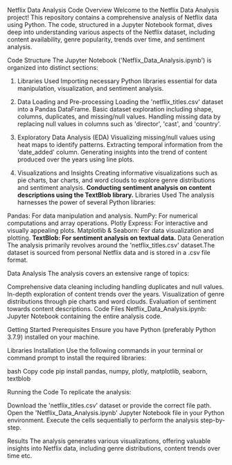 Netflix Data Analysis
Code Overview
Welcome to the Netflix Data Analysis project! This repository contains a comprehensive analysis of Netflix data using Python. The code, structured in a Jupyter Notebook format, dives deep into understanding various aspects of the Netflix dataset, including content availability, genre popularity, trends over time, and sentiment analysis.

Code Structure
The Jupyter Notebook ('Netflix_Data_Analysis.ipynb') is organized into distinct sections:

1. Libraries Used
Importing necessary Python libraries essential for data manipulation, visualization, and sentiment analysis.

2. Data Loading and Pre-processing
Loading the 'netflix_titles.csv' dataset into a Pandas DataFrame.
Basic dataset exploration including shape, columns, duplicates, and missing/null values.
Handling missing data by replacing null values in columns such as 'director', 'cast', and 'country'.
3. Exploratory Data Analysis (EDA)
Visualizing missing/null values using heat maps to identify patterns.
Extracting temporal information from the 'date_added' column.
Generating insights into the trend of content produced over the years using line plots.
4. Visualizations and Insights
Creating informative visualizations such as pie charts, bar charts, and word clouds to explore genre distributions and sentiment analysis.
**Conducting sentiment analysis on content descriptions using the TextBlob library.**
Libraries Used
The analysis harnesses the power of several Python libraries:

Pandas: For data manipulation and analysis.
NumPy: For numerical computations and array operations.
Plotly Express: For interactive and visually appealing plots.
Matplotlib & Seaborn: For data visualization and plotting.
**TextBlob: For sentiment analysis on textual data.**
Data Generation
The analysis primarily revolves around the 'netflix_titles.csv' dataset.The dataset is sourced from personal Netflix data and is stored in a .csv file format.

Data Analysis
The analysis covers an extensive range of topics:

Comprehensive data cleaning including handling duplicates and null values.
In-depth exploration of content trends over the years.
Visualization of genre distributions through pie charts and word clouds.
Evaluation of sentiment towards content descriptions.
Code Files
Netflix_Data_Analysis.ipynb: Jupyter Notebook containing the entire analysis code.

Getting Started
Prerequisites
Ensure you have Python (preferably Python 3.7.9) installed on your machine.

Libraries Installation
Use the following commands in your terminal or command prompt to install the required libraries:

bash
Copy code
pip install pandas, numpy, plotly, matplotlib, seaborn, textblob

Running the Code
To replicate the analysis:

Download the 'netflix_titles.csv' dataset or provide the correct file path.
Open the 'Netflix_Data_Analysis.ipynb' Jupyter Notebook file in your Python environment.
Execute the cells sequentially to perform the analysis step-by-step.

Results
The analysis generates various visualizations, offering valuable insights into Netflix data, including genre distributions, content trends over time etc.
